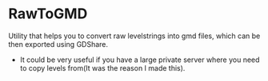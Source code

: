 # RawToGMD
Utility that helps you to convert raw levelstrings into gmd files, which can be then exported using GDShare.

* It could be very useful if you have a large private server where you need to copy levels from(It was the reason I made this).
